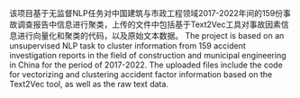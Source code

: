 该项目基于无监督NLP任务对中国建筑与市政工程领域2017-2022年间的159份事故调查报告中信息进行聚类，上传的文件中包括基于Text2Vec工具对事故因素信息进行向量化和聚类的代码，以及原始文本数据。
The project is based on an unsupervised NLP task to cluster information from 159 accident investigation reports in the field of construction and municipal engineering in China for the period of 2017-2022. The uploaded files include the code for vectorizing and clustering accident factor information based on the Text2Vec tool, as well as the raw text data.
